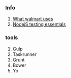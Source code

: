 ### Info
1. [What walmart uses](https://www.joyent.com/developers/videos/node-js-at-walmart-front-end-tool-chain)
2. [NodejS testing essentials](http://fredkschott.com/post/2014/05/nodejs-testing-essentials/)

### tools
1. Gulp
2. Taskrunner
3. Grunt
4. Bower
5. Yo
